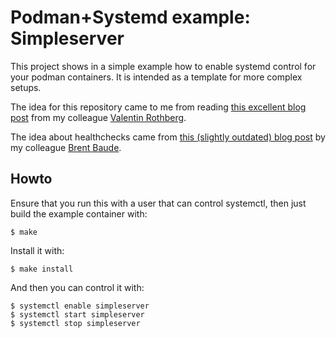 # Podman+Systemd example: Simpleserver

This project shows in a simple example how to enable systemd control for your
podman containers. It is intended as a template for more complex setups.

The idea for this repository came to me from reading
[this excellent blog post](https://www.redhat.com/sysadmin/podman-shareable-systemd-services)
from my colleague [Valentin Rothberg](https://github.com/vrothberg).

The idea about healthchecks came from
[this (slightly outdated) blog post](https://developers.redhat.com/blog/2019/04/18/monitoring-container-vitality-and-availability-with-podman/)
by my colleague [Brent Baude](https://github.com/baude).

## Howto

Ensure that you run this with a user that can control systemctl, then just
build the example container with:

    $ make

Install it with:

    $ make install

And then you can control it with:

    $ systemctl enable simpleserver
    $ systemctl start simpleserver
    $ systemctl stop simpleserver
